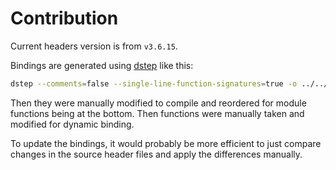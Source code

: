 # Contribution

Current headers version is from `v3.6.15`.

Bindings are generated using [dstep](https://code.dlang.org/packages/dstep) like this:

```BASH
dstep --comments=false --single-line-function-signatures=true -o ../../source/bindbc/gnutls/ -I.. *
```

Then they were manually modified to compile and reordered for module functions being at the bottom. Then functions were manually taken and modified for dynamic binding.

To update the bindings, it would probably be more efficient to just compare changes in the source header files and apply the differences manually.
